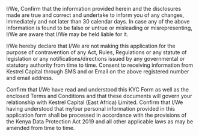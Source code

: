 I/We, Confirm that the information provided herein and the disclosures made are
true and correct and undertake to inform you of any changes, immediately and not
later than 30 calendar days. In case any of the above information is found to be
false or untrue or misleading or misrepresenting, I/We are aware that I/We may be
held liable for it.

I/We hereby declare that I/We are not making this application for the purpose of
contravention of any Act, Rules, Regulations or any statute of legislation or any
notifications/directions issued by any governmental or statutory authority from
time to time. Consent to receiving information from Kestrel Capital through SMS
and or Email on the above registered number and email address.

Confirm that I/We have read and understood this KYC Form as well as the enclosed
Terms and Conditions and that these documents will govern your relationship with
Kestrel Capital (East Africa) Limited. Confirm that I/We having understood that
my/our personal information provided in this application form shall be processed
in accordance with the provisions of the Kenya Data Protection Act 2019 and all
other applicable laws as may be amended from time to time.
